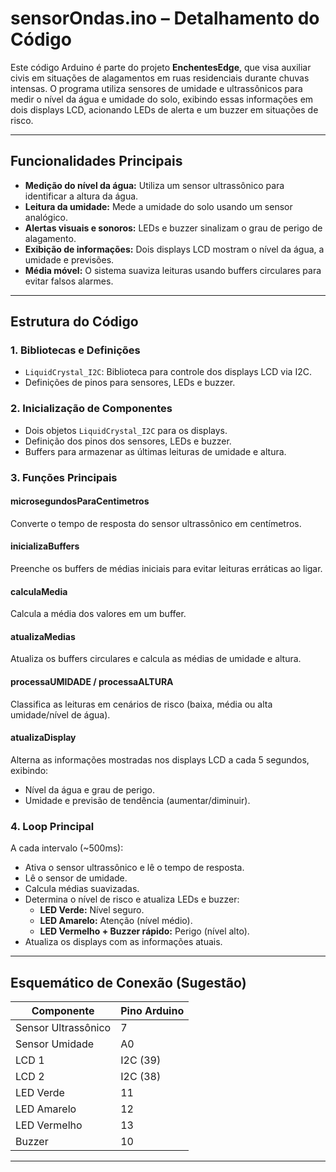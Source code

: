 # sensorOndas.ino – Detalhamento do Código

Este código Arduino é parte do projeto **EnchentesEdge**, que visa auxiliar civis em situações de alagamentos em ruas residenciais durante chuvas intensas. O programa utiliza sensores de umidade e ultrassônicos para medir o nível da água e umidade do solo, exibindo essas informações em dois displays LCD, acionando LEDs de alerta e um buzzer em situações de risco.

---

## Funcionalidades Principais

- **Medição do nível da água:** Utiliza um sensor ultrassônico para identificar a altura da água.
- **Leitura da umidade:** Mede a umidade do solo usando um sensor analógico.
- **Alertas visuais e sonoros:** LEDs e buzzer sinalizam o grau de perigo de alagamento.
- **Exibição de informações:** Dois displays LCD mostram o nível da água, a umidade e previsões.
- **Média móvel:** O sistema suaviza leituras usando buffers circulares para evitar falsos alarmes.

---

## Estrutura do Código

### 1. Bibliotecas e Definições

- `LiquidCrystal_I2C`: Biblioteca para controle dos displays LCD via I2C.
- Definições de pinos para sensores, LEDs e buzzer.

### 2. Inicialização de Componentes

- Dois objetos `LiquidCrystal_I2C` para os displays.
- Definição dos pinos dos sensores, LEDs e buzzer.
- Buffers para armazenar as últimas leituras de umidade e altura.

### 3. Funções Principais

#### **microsegundosParaCentimetros**
Converte o tempo de resposta do sensor ultrassônico em centímetros.

#### **inicializaBuffers**
Preenche os buffers de médias iniciais para evitar leituras erráticas ao ligar.

#### **calculaMedia**
Calcula a média dos valores em um buffer.

#### **atualizaMedias**
Atualiza os buffers circulares e calcula as médias de umidade e altura.

#### **processaUMIDADE / processaALTURA**
Classifica as leituras em cenários de risco (baixa, média ou alta umidade/nível de água).

#### **atualizaDisplay**
Alterna as informações mostradas nos displays LCD a cada 5 segundos, exibindo:
- Nível da água e grau de perigo.
- Umidade e previsão de tendência (aumentar/diminuir).

### 4. Loop Principal

A cada intervalo (~500ms):
- Ativa o sensor ultrassônico e lê o tempo de resposta.
- Lê o sensor de umidade.
- Calcula médias suavizadas.
- Determina o nível de risco e atualiza LEDs e buzzer:
  - **LED Verde:** Nível seguro.
  - **LED Amarelo:** Atenção (nível médio).
  - **LED Vermelho + Buzzer rápido:** Perigo (nível alto).
- Atualiza os displays com as informações atuais.

---

## Esquemático de Conexão (Sugestão)

| Componente         | Pino Arduino |
|--------------------|-------------|
| Sensor Ultrassônico| 7           |
| Sensor Umidade     | A0          |
| LCD 1              | I2C (39)    |
| LCD 2              | I2C (38)    |
| LED Verde          | 11          |
| LED Amarelo        | 12          |
| LED Vermelho       | 13          |
| Buzzer             | 10          |

---

